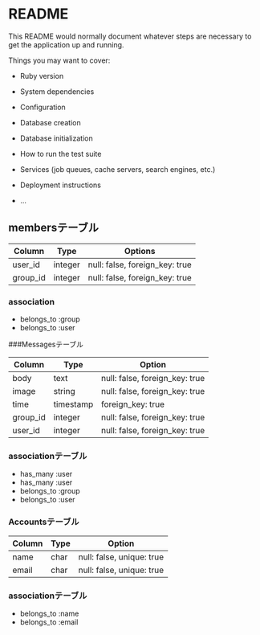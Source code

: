 # README

This README would normally document whatever steps are necessary to get the
application up and running.

Things you may want to cover:

* Ruby version

* System dependencies

* Configuration

* Database creation

* Database initialization

* How to run the test suite

* Services (job queues, cache servers, search engines, etc.)

* Deployment instructions

* ...

## membersテーブル

|Column|Type|Options|
|------|----|-------|
|user_id|integer|null: false, foreign_key: true|
|group_id|integer|null: false, foreign_key: true|

### association
- belongs_to :group
- belongs_to :user




###Messagesテーブル

|Column|Type|Option|
|------|----|------|
|body|text|null: false, foreign_key: true
|image|string|null: false, foreign_key: true
|time|timestamp|foreign_key: true
|group_id|integer|null: false, foreign_key: true
|user_id|integer|null: false, foreign_key: true

### associationテーブル
- has_many :user
- has_many :user
- belongs_to :group
- belongs_to :user



### Accountsテーブル
|Column|Type|Option|
|------|----|------|
|name|char|null: false, unique: true
|email|char|null: false, unique: true

### associationテーブル
- belongs_to :name
- belongs_to :email
